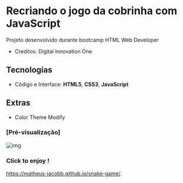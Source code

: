 # Recriando o jogo da cobrinha com JavaScript

Projeto desenvolvido durante bootcamp HTML Web Developer

 - Creditos: Digital Innovation One 

## Tecnologias
* Código e Interface: **HTML5**, **CSS3**, **JavaScript**
  
 ## Extras
  - Color Theme Modify
 
 ### [Pré-visualização]
  ![img](img/Screenshot-snakegame.png)

### Click to enjoy !
https://matheus-jacobb.github.io/snake-game/.
